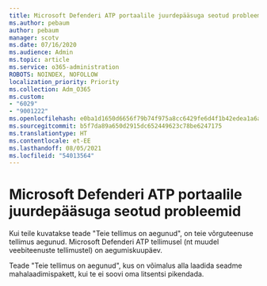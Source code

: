 ```yaml
---
title: Microsoft Defenderi ATP portaalile juurdepääsuga seotud probleemid
ms.author: pebaum
author: pebaum
manager: scotv
ms.date: 07/16/2020
ms.audience: Admin
ms.topic: article
ms.service: o365-administration
ROBOTS: NOINDEX, NOFOLLOW
localization_priority: Priority
ms.collection: Adm_O365
ms.custom:
- "6029"
- "9001222"
ms.openlocfilehash: e0ba1d1650d6656f79b74f975a8cc6429fe6d4f1b42edea1a6a02b574d2af057
ms.sourcegitcommit: b5f7da89a650d2915dc652449623c78be6247175
ms.translationtype: HT
ms.contentlocale: et-EE
ms.lasthandoff: 08/05/2021
ms.locfileid: "54013564"
---
```

# <a name="issues-accessing-the-microsoft-defender-atp-portal"></a>Microsoft Defenderi ATP portaalile juurdepääsuga seotud probleemid

Kui teile kuvatakse teade "Teie tellimus on aegunud", on teie võrguteenuse tellimus aegunud. Microsoft Defenderi ATP tellimusel (nt muudel veebiteenuste tellimustel) on aegumiskuupäev.

Teade "Teie tellimus on aegunud", kus on võimalus alla laadida seadme mahalaadimispakett, kui te ei soovi oma litsentsi pikendada.